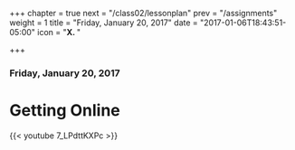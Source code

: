 +++
chapter = true
next = "/class02/lessonplan"
prev = "/assignments"
weight = 1
title = "Friday, January 20, 2017"
date = "2017-01-06T18:43:51-05:00"
icon = "<b>X. </b>"

+++

### Friday, January 20, 2017

# Getting Online

{{< youtube 7_LPdttKXPc >}}
